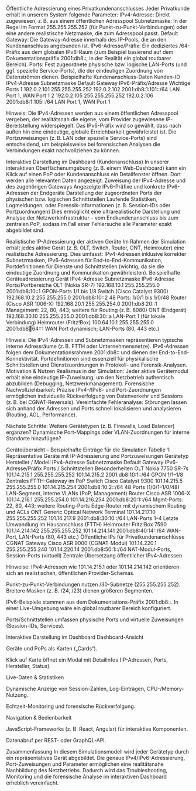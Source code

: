 Öffentliche Adressierung eines Privatkundenanschlusses
Jeder Privatkunde erhält in unserem System folgende Parameter:
IPv4-Adresse:
Direkt zugewiesen, z. B. aus einem öffentlichen Adresspool
Subnetzmaske:
In der Regel im Format 255.255.255.252 (für Punkt-zu-Punkt-Verbindungen) oder eine andere realistische Netzmaske, die zum Adresspool passt.
Default Gateway:
Die Gateway-Adresse innerhalb des IP-Pools, die an den Kundenanschluss angebunden ist.
IPv6-Adresse/Präfix:
Ein dediziertes /64-Präfix aus dem globalen IPv6-Raum (zum Beispiel basierend auf dem Dokumentationspräfix 2001:db8::, in der Realität ein global routbarer Bereich).
Ports:
Fest zugeordnete physische bzw. logische LAN-Ports (und ggf. spezielle Service-Ports), die der eindeutigen Zuordnung von Datenströmen dienen.
Beispielhafte Kundenanschluss-Daten
Kunden-ID
IPv4-Adresse
Subnetzmaske
Default Gateway
IPv6-Präfix/Adresse
Wichtige Ports
1
192.0.2.101
255.255.255.252
192.0.2.102
2001:db8:1:101::/64
LAN Port 1, WAN Port 1
2
192.0.2.105
255.255.255.252
192.0.2.106
2001:db8:1:105::/64
LAN Port 1, WAN Port 1

Hinweis:
Die IPv4-Adressen werden aus einem öffentlichen Adresspool vergeben, der realitätsnah die eigene, vom Provider zugewiesene IP-Bereitstellung widerspiegelt.
Das IPv6-Präfix wird so gewählt, dass nach außen hin eine eindeutige, globale Erreichbarkeit gewährleistet ist.
Die Portzuweisungen (z. B. LAN oder spezielle Service-Ports) sind entscheidend, um beispielsweise bei forensischen Analysen die Verbindungen exakt nachvollziehen zu können.

Interaktive Darstellung im Dashboard (Kundenanschluss)
In unserer interaktiven Oberflächenumgebung (z. B. einem Web-Dashboard) kann ein Klick auf einen PoP oder Kundenanschluss ein Detailfenster öffnen. Dort werden alle relevanten Daten angezeigt:
Zuweisung der IPv4-Adresse und des zugehörigen Gateways
Angezeigte IPv6-Präfixe und konkrete IPv6-Adressen der Endgeräte
Darstellung der zugeordneten Ports der physischen bzw. logischen Schnittstellen
Laufende Statistiken, Logmeldungen, oder Forensik-Informationen (z. B. Session-IDs oder Portzuordnungen)
Dies ermöglicht eine ultrarealistische Darstellung und Analyse der Netzwerkinfrastruktur – vom Endkundenanschluss bis zum zentralen PoP, sodass im Fall einer Fehlersuche alle Parameter exakt abgebildet sind.

Realistische IP-Adressierung der aktiven Geräte
Im Rahmen der Simulation erhält jedes aktive Gerät (z. B. OLT, Switch, Router, ONT, Heimrouter) eine realistische Adressierung. Dies umfasst:
IPv4-Adressen inklusive korrekter Subnetzmasken,
IPv6-Adressen für End-to-End-Kommunikation,
Portdefinitionen für Dienste und Schnittstellen (wichtig, da sie die eindeutige Zuordnung und Kommunikation gewährleisten).
Beispielhafte Geräteadressierung
Gerät
IPv4-Adresse
Subnetzmaske
IPv6-Adresse
Ports/Portbereiche
OLT (Nokia SR-7)
192.168.10.1
255.255.255.0
2001:db8:10::1
GPON-Ports 1/1 bis 1/8
Switch (Cisco Catalyst 9300)
192.168.10.2
255.255.255.0
2001:db8:10::2
48 Ports: 1/0/1 bis 1/0/48
Router (Cisco ASR 1006-X)
192.168.20.1
255.255.254.0
2001:db8:20::1
Management: 22, 80, 443; weitere für Routing (z. B. 8080)
ONT (Endgerät)
192.168.30.10
255.255.255.0
2001:db8:30::a
LAN-Port 1 (für lokale Verbindung)
Heimrouter (Fritz!Box)
100.64.10.1
255.255.255.0
2001:db8:100:64::1
WAN Port dynamisch; LAN-Ports (80, 443 etc.)

Hinweis:
Die IPv4-Adressen und Subnetzmasken repräsentieren typische interne Adressräume (z. B. FTTH oder Unternehmensnetze).
IPv6-Adressen folgen dem Dokumentationsrahmen 2001:db8:: und dienen der End-to-End-Konnektivität.
Portdefinitionen sind essenziell für physikalische Schnittstellen und Dienstzuordnungen in Protokoll- und Forensik-Analysen.
Motivation & Nutzen
Realismus in der Simulation:
Jeder aktive Gerätemodul erhält eine eindeutige IP-Zuweisung, um den Netzbetrieb authentisch abzubilden (Debugging, Netzwerkmanagement).
Forensische Nachvollziehbarkeit:
Präzise IPv4-/IPv6- und Port-Zuordnungen ermöglichen individuelle Rückverfolgung von Datenverkehr und Sessions (z. B. bei CGNAT-Reversals).
Vereinfachte Fehleranalyse:
Störungen lassen sich anhand der Adressen und Ports schnell lokalisieren und analysieren (Routing, ACL, Performance).

Nächste Schritte:
Weitere Gerätetypen (z. B. Firewalls, Load Balancer) ergänzen?
Dynamische Port-Mappings oder VLAN-Zuordnungen für interne Standorte hinzufügen?




Geräteübersicht – Beispielhafte Einträge für die Simulation
Tabelle 1: Repräsentative Geräte mit IP-Adressierung und Portzuweisungen
Gerätetyp
Hersteller / Modell
IPv4-Adresse
Subnetzmaske
Default Gateway
IPv6-Adresse/Präfix
Ports / Schnittstellen
Besonderheiten
OLT
Nokia 7750 SR-7s
101.14.215.1
255.255.255.252
101.14.215.2
2001:db8:10:1::/64
GPON 1/1–1/8
Zentrales FTTH-Gateway im PoP
Switch
Cisco Catalyst 9300
101.14.215.5
255.255.255.0
101.14.215.254
2001:db8:10:2::/64
48 Ports (1/0/1–1/0/48)
LAN-Segment, interne VLANs (PoP, Management)
Router
Cisco ASR 1006-X
101.14.216.1
255.255.254.0
101.14.216.254
2001:db8:20:1::/64
Mgmt-Ports: 22, 80, 443; weitere Routing-Ports
Edge-Router mit dynamischem Routing und ACLs
ONT
Generic Optical Network Terminal
101.14.217.10
255.255.255.252
101.14.217.9
2001:db8:30:10::/64
LAN-Ports 1–4
Letzte Umwandlung im Hausanschluss (FTTH)
Heimrouter
Fritz!Box 7590
101.14.214.142
255.255.255.252
101.14.214.141
2001:db8:40:14::/64
WAN-Port, LAN-Ports (80, 443 etc.)
Öffentliche IPs für Privatkundenanschlüsse
CGNAT Gateway
Cisco ASR 9000 (CGNAT-Modul)
101.14.220.1
255.255.255.240
101.14.220.14
2001:db8:50:1::/64
NAT-Modul-Ports, Session-Ports (virtuell)
Zentrale Übersetzung öffentlicher IPv4-Adressen

Hinweise:
IPv4-Adressen wie 101.14.215.1 oder 101.14.214.142 orientieren sich an realistischen, öffentlichen Provider-Schemas.


Punkt-zu-Punkt-Verbindungen nutzen /30-Subnetze (255.255.255.252). Breitere Masken (z. B. /24, /23) dienen größeren Segmenten.


IPv6-Beispiele stammen aus dem Dokumentations-Präfix 2001:db8::. In einer Live-Umgebung wäre ein global routbarer Bereich konfiguriert.


Ports/Schnittstellen umfassen physische Ports und virtuelle Zuweisungen (Session-IDs, Services).



Interaktive Darstellung im Dashboard
Dashboard-Ansicht


Geräte und PoPs als Karten („Cards“).


Klick auf Karte öffnet ein Modal mit Detailinfos (IP-Adressen, Ports, Hersteller, Status).


Live-Daten & Statistiken


Dynamische Anzeige von Session-Zahlen, Log-Einträgen, CPU-/Memory-Nutzung.


Echtzeit-Monitoring und forensische Rückverfolgung.


Navigation & Bedienbarkeit


JavaScript-Frameworks (z. B. React, Angular) für interaktive Komponenten.


Datenabruf per REST- oder GraphQL-API.



Zusammenfassung
In diesem Simulationsmodell wird jeder Gerätetyp durch ein repräsentatives Gerät abgebildet. Die genaue IPv4/IPv6-Adressierung, Port-Zuweisungen und Parameter ermöglichen eine realitätsnahe Nachbildung des Netzbetriebs. Dadurch wird das Troubleshooting, Monitoring und die forensische Analyse im interaktiven Dashboard erheblich vereinfacht.
